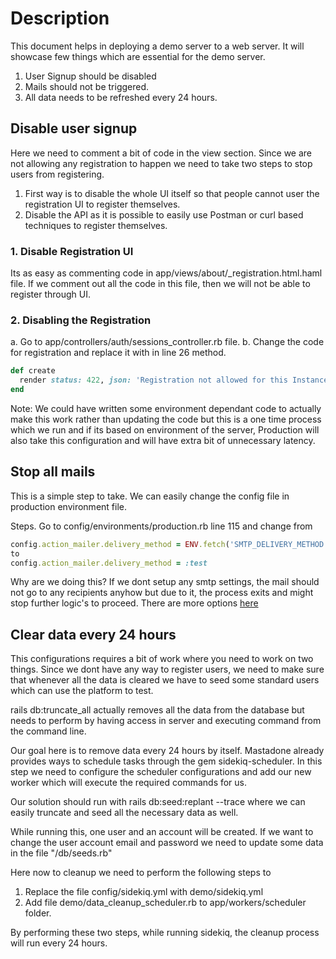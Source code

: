 # Description
This document helps in deploying a demo server to a web server.
It will showcase few things which are essential for the demo server.

1. User Signup should be disabled
2. Mails should not be triggered.
3. All data needs to be refreshed every 24 hours.

## Disable user signup

Here we need to comment a bit of code in the view section. Since we are not allowing any registration to happen we need 
to take two steps to stop users from registering.

1. First way is to disable the whole UI itself so that people cannot user the registration UI to register themselves.
2. Disable the API as it is possible to easily use Postman or curl based techniques to register themselves.

### 1. Disable Registration UI
Its as easy as commenting code in app/views/about/_registration.html.haml file. If we comment out all the code in this 
file, then we will not be able to register through UI.

### 2. Disabling the Registration
a. Go to app/controllers/auth/sessions_controller.rb file.
b. Change the code for registration and replace it with in line 26 method.

```ruby
def create
  render status: 422, json: 'Registration not allowed for this Instance'
end
```

Note: We could have written some environment dependant code to actually make this work rather than updating the code but
this is a one time process which we run and if its based on environment of the server, Production will also take this
configuration and will have extra bit of unnecessary latency.

## Stop all mails
This is a simple step to take. We can easily change the config file in production environment file.

Steps.
Go to config/environments/production.rb
line 115 and change from 

```ruby
config.action_mailer.delivery_method = ENV.fetch('SMTP_DELIVERY_METHOD', 'smtp').to_sym
to
config.action_mailer.delivery_method = :test
```

Why are we doing this? If we dont setup any smtp settings, the mail should not go to any recipients anyhow but due to
it, the process exits and might stop further logic's to proceed.
There are more options [here](https://stackoverflow.com/questions/3057593/how-do-i-configure-rails-to-disable-sending-real-emails-out-while-in-staging/3057654)

## Clear data every 24 hours
This configurations requires a bit of work where you need to work on two things. Since we dont have any way to register
users, we need to make sure that whenever all the data is cleared we have to seed some standard users which can use the
platform to test.

rails db:truncate_all actually removes all the data from the database but needs to perform by having access in server 
and executing command from the command line.

Our goal here is to remove data every 24 hours by itself. Mastadone already provides ways to schedule tasks through the
gem sidekiq-scheduler. In this step we need to configure the scheduler configurations and add our new worker which will
execute the required commands for us.

Our solution should run with
rails db:seed:replant --trace where we can easily truncate and seed all the necessary data as well.

While running this, one user and an account will be created. If we want to change the user account email and password we
need to update some data in the file "/db/seeds.rb"

Here now to cleanup we need to perform the following steps to 

1. Replace the file config/sidekiq.yml with demo/sidekiq.yml
2. Add file demo/data_cleanup_scheduler.rb to app/workers/scheduler folder.

By performing these two steps, while running sidekiq, the cleanup process will run every 24 hours.
